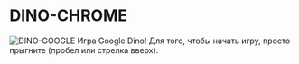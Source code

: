 # DINO-CHROME
![DINO-GOOGLE](https://i.ytimg.com/vi/42KMOVjyWcQ/maxresdefault.jpg)
Игра Google Dino!  Для того, чтобы начать игру, просто прыгните (пробел или стрелка вверх). 
